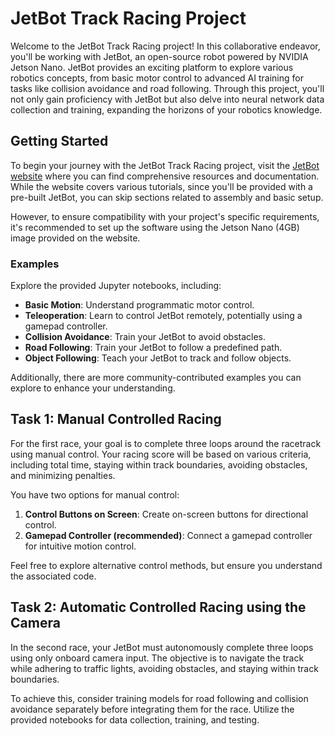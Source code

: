 # JetBot Track Racing Project

Welcome to the JetBot Track Racing project! In this collaborative endeavor, you'll be working with JetBot, an open-source robot powered by NVIDIA Jetson Nano. JetBot provides an exciting platform to explore various robotics concepts, from basic motor control to advanced AI training for tasks like collision avoidance and road following. Through this project, you'll not only gain proficiency with JetBot but also delve into neural network data collection and training, expanding the horizons of your robotics knowledge.

## Getting Started

To begin your journey with the JetBot Track Racing project, visit the [JetBot website](https://jetbot.org/master/) where you can find comprehensive resources and documentation. While the website covers various tutorials, since you'll be provided with a pre-built JetBot, you can skip sections related to assembly and basic setup.

However, to ensure compatibility with your project's specific requirements, it's recommended to set up the software using the Jetson Nano (4GB) image provided on the website.

### Examples

Explore the provided Jupyter notebooks, including:

- **Basic Motion**: Understand programmatic motor control.
- **Teleoperation**: Learn to control JetBot remotely, potentially using a gamepad controller.
- **Collision Avoidance**: Train your JetBot to avoid obstacles.
- **Road Following**: Train your JetBot to follow a predefined path.
- **Object Following**: Teach your JetBot to track and follow objects.

Additionally, there are more community-contributed examples you can explore to enhance your understanding.

## Task 1: Manual Controlled Racing

For the first race, your goal is to complete three loops around the racetrack using manual control. Your racing score will be based on various criteria, including total time, staying within track boundaries, avoiding obstacles, and minimizing penalties.

You have two options for manual control:
1. **Control Buttons on Screen**: Create on-screen buttons for directional control.
2. **Gamepad Controller (recommended)**: Connect a gamepad controller for intuitive motion control.

Feel free to explore alternative control methods, but ensure you understand the associated code.

## Task 2: Automatic Controlled Racing using the Camera

In the second race, your JetBot must autonomously complete three loops using only onboard camera input. The objective is to navigate the track while adhering to traffic lights, avoiding obstacles, and staying within track boundaries.

To achieve this, consider training models for road following and collision avoidance separately before integrating them for the race. Utilize the provided notebooks for data collection, training, and testing.
